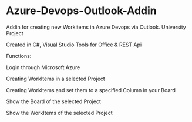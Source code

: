 # Azure-Devops-Outlook-Addin
Addin for creating new Workitems in Azure Devops via Outlook. University Project

Created in C#, Visual Studio Tools for Office & REST Api

Functions:

Login through Microsoft Azure

Creating WorkItems in a selected Project

Creating WorkItems and set them to a specified Column in your Board

Show the Board of the selected Project 

Show the WorkItems of the selected Project
